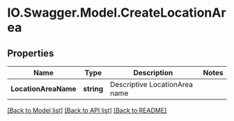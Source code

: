 # IO.Swagger.Model.CreateLocationArea
## Properties

Name | Type | Description | Notes
------------ | ------------- | ------------- | -------------
**LocationAreaName** | **string** | Descriptive LocationArea name | 

[[Back to Model list]](../README.md#documentation-for-models) [[Back to API list]](../README.md#documentation-for-api-endpoints) [[Back to README]](../README.md)

